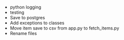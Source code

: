 - python logging  
- testing
- Save to postgres
- Add exceptions to classes
- Move item save to csv from app.py to fetch_items.py
- Rename files